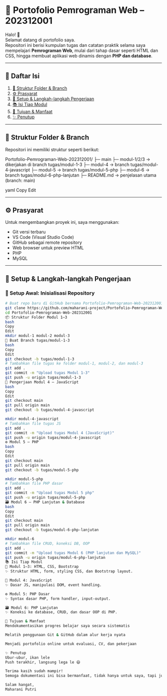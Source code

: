 # 📘 Portofolio Pemrograman Web – 202312001

Halo! 👋  
Selamat datang di portofolio saya.  
Repositori ini berisi kumpulan tugas dan catatan praktik selama saya mempelajari **Pemrograman Web**, mulai dari tahap dasar seperti HTML dan CSS, hingga membuat aplikasi web dinamis dengan **PHP dan database**.

---

## 📑 Daftar Isi

1. [📁 Struktur Folder & Branch](#-struktur-folder--branch)
2. [⚙️ Prasyarat](#-prasyarat)
3. [🚀 Setup & Langkah-langkah Pengerjaan](#-setup--langkah-langkah-pengerjaan)
4. [📚 Isi Tiap Modul](#-isi-tiap-modul)
5. [🎯 Tujuan & Manfaat](#-tujuan--manfaat)
6. [✨ Penutup](#-penutup)

---

## 📁 Struktur Folder & Branch

Repositori ini memiliki struktur seperti berikut:

Portofolio-Pemrograman-Web-202312001/
├─ main
├─ modul-1/2/3 → dikerjakan di branch tugas/modul-1-3
├─ modul-4 → branch tugas/modul-4-javascript
├─ modul-5 → branch tugas/modul-5-php
├─ modul-6 → branch tugas/modul-6-php-lanjutan
├─ README.md → penjelasan utama (branch: main)

yaml
Copy
Edit

---

## ⚙️ Prasyarat

Untuk mengembangkan proyek ini, saya menggunakan:

- Git versi terbaru
- VS Code (Visual Studio Code)
- GitHub sebagai remote repository
- Web browser untuk preview HTML
- PHP 
- MySQL 

---

## 🚀 Setup & Langkah-langkah Pengerjaan

### 🔧 Setup Awal: Inisialisasi Repository

```bash
# Buat repo baru di GitHub bernama Portofolio-Pemrograman-Web-202312001
git clone https://github.com/maharani-project/Portofolio-Pemrograman-Web-202312001.git
cd Portofolio-Pemrograman-Web-202312001
📦 Struktur Folder Modul 1–3
bash
Copy
Edit
mkdir modul-1 modul-2 modul-3
🌱 Buat Branch tugas/modul-1-3
bash
Copy
Edit
git checkout -b tugas/modul-1-3
# Tambahkan file tugas ke folder modul-1, modul-2, dan modul-3
git add .
git commit -m "Upload tugas Modul 1-3"
git push -u origin tugas/modul-1-3
🧪 Pengerjaan Modul 4 – JavaScript
bash
Copy
Edit
git checkout main
git pull origin main
git checkout -b tugas/modul-4-javascript

mkdir modul-4-javascript
# Tambahkan file tugas JS
git add .
git commit -m "Upload tugas Modul 4 (JavaScript)"
git push -u origin tugas/modul-4-javascript
⚙️ Modul 5 – PHP
bash
Copy
Edit
git checkout main
git pull origin main
git checkout -b tugas/modul-5-php

mkdir modul-5-php 
# Tambahkan file PHP dasar
git add .
git commit -m "Upload tugas Modul 5 php"
git push -u origin tugas/modul-5-php
🗃️ Modul 6 – PHP Lanjutan & Database
bash
Copy
Edit
git checkout main
git pull origin main
git checkout -b tugas/modul-6-php-lanjutan

mkdir modul-6
# Tambahkan file CRUD, koneksi DB, OOP
git add .
git commit -m "Upload tugas Modul 6 (PHP lanjutan dan MySQL)"
git push -u origin tugas/modul-6-php-lanjutan
📚 Isi Tiap Modul
📄 Modul 1–3: HTML, CSS, Bootstrap
✨ Struktur HTML, form, styling CSS, dan Bootstrap layout.

🧠 Modul 4: JavaScript
✨ Dasar JS, manipulasi DOM, event handling.

⚙️ Modul 5: PHP Dasar
✨ Syntax dasar PHP, form handler, input-output.

🗃️ Modul 6: PHP Lanjutan 
✨ Koneksi ke database, CRUD, dan dasar OOP di PHP.

🎯 Tujuan & Manfaat
Mendokumentasikan progres belajar saya secara sistematis

Melatih penggunaan Git & GitHub dalam alur kerja nyata

Menjadi portofolio online untuk evaluasi, CV, dan pekerjaan

✨ Penutup
Ubur-ubur, ikan lele
Push terakhir, langsung lega le 😄

Terima kasih sudah mampir!
Semoga dokumentasi ini bisa bermanfaat, tidak hanya untuk saya, tapi juga buat teman-teman lain yang belajar pemrograman web dari nol.

Salam hangat,
Maharani Putri